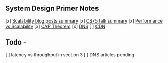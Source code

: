 ## System Design Primer Notes

[x] [Scalability blog posts summary](./notes/primer.md#LeCloud-Posts)
[x] [CS75 talk summary](./notes/primer.md#David-Malan's-Scalability-Video)
[x] [Performance vs Scalability](./notes/primer.md#Performance-vs-Scalability)
[x] [CAP Theorem](./notes/primer.md#CAP-Theorem-And-CA-Patterns)
[x] [DNS](./notes/primer.md#DNS)
[ ] [CDN](./notes/primer.md)


## Todo -
[ ] latency vs throughput in section 3
[ ] DNS articles pending
